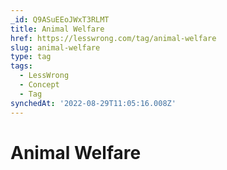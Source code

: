 ```yaml
---
_id: Q9ASuEEoJWxT3RLMT
title: Animal Welfare
href: https://lesswrong.com/tag/animal-welfare
slug: animal-welfare
type: tag
tags:
  - LessWrong
  - Concept
  - Tag
synchedAt: '2022-08-29T11:05:16.008Z'
---
```


# Animal Welfare
